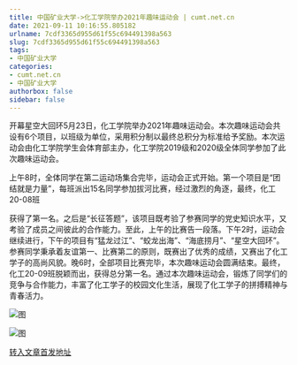 ```yaml
---
title: 中国矿业大学->化工学院举办2021年趣味运动会 | cumt.net.cn
date: 2021-09-11 10:16:55.805182
urlname: 7cdf3365d955d61f55c694491398a563
slug: 7cdf3365d955d61f55c694491398a563
tags: 
- 中国矿业大学
categories:
- cumt.net.cn
- 中国矿业大学
authorbox: false
sidebar: false
---
```

开幕星空大回环5月23日，化工学院举办2021年趣味运动会。本次趣味运动会共设有6个项目，以班级为单位，采用积分制以最终总积分为标准给予奖励。本次运动会由化工学院学生会体育部主办，化工学院2019级和2020级全体同学参加了此次趣味运动会。

上午8时，全体同学在第二运动场集合完毕，运动会正式开始。第一个项目是“团结就是力量”，每班派出15名同学参加拔河比赛，经过激烈的角逐，最终，化工20-08班
<!--more-->
获得了第一名。之后是“长征答题”，该项目既考验了参赛同学的党史知识水平，又考验了成员之间彼此的合作能力。至此，上午的比赛告一段落。下午2时，运动会继续进行，下午的项目有“猛龙过江”、“蛟龙出海”、“海底捞月”、“星空大回环”。参赛同学秉承着友谊第一、比赛第二的原则，既赛出了优秀的成绩，又赛出了化工学子的高尚风貌。晚6时，全部项目比赛完毕，本次趣味运动会圆满结束。最终，化工20-09班脱颖而出，获得总分第一名。通过本次趣味运动会，锻炼了同学们的竞争与合作能力，丰富了化工学子的校园文化生活，展现了化工学子的拼搏精神与青春活力。

![图](http://xwzx.cumt.edu.cn/_upload/article/images/52/d3/c38aef4f4bb1b0645d20b818e00d/c1506f8d-5ff8-4606-8062-677211c5ee28.jpg)

![图](http://xwzx.cumt.edu.cn/_upload/article/images/52/d3/c38aef4f4bb1b0645d20b818e00d/7b30c579-d579-4543-b428-19895c4bcc15.jpg)

[转入文章首发地址](http://xwzx.cumt.edu.cn/23/c7/c523a598983/page.htm)